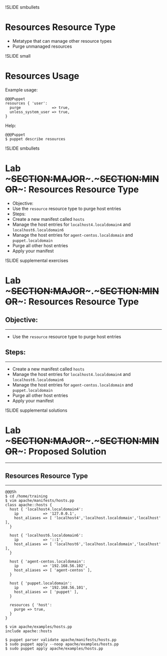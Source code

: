!SLIDE smbullets
# Resources Resource Type 

* Metatype that can manage other resource types
* Purge unmanaged resources


!SLIDE small
# Resources Usage

Example usage:

    @@@Puppet
    resources { 'user':
      purge              => true,
      unless_system_user => true,
    }

Help:

    @@@Puppet
    $ puppet describe resources


!SLIDE smbullets
# Lab ~~~SECTION:MAJOR~~~.~~~SECTION:MINOR~~~: Resources Resource Type

* Objective:
 * Use the `resource` resource type to purge host entries
* Steps:
 * Create a new manifest called `hosts`
 * Manage the host entries for `localhost4.localdomain4` and `localhost6.localdomain6`
 * Manage the host entries for `agent-centos.localdomain` and `puppet.localdomain`
 * Purge all other host entries
 * Apply your manifest


!SLIDE supplemental exercises
# Lab ~~~SECTION:MAJOR~~~.~~~SECTION:MINOR~~~: Resources Resource Type

## Objective:

****

* Use the `resource` resource type to purge host entries

## Steps:

****

* Create a new manifest called `hosts`
* Manage the host entries for `localhost4.localdomain4` and `localhost6.localdomain6`
* Manage the host entries for `agent-centos.localdomain` and `puppet.localdomain`
* Purge all other host entries
* Apply your manifest


!SLIDE supplemental solutions
# Lab ~~~SECTION:MAJOR~~~.~~~SECTION:MINOR~~~: Proposed Solution

****

## Resources Resource Type

****

    @@@Sh
    $ cd /home/training
    $ vim apache/manifests/hosts.pp
    class apache::hosts {
      host { 'localhost4.localdomain4':
        ip           => '127.0.0.1',
        host_aliases => [ 'localhost4','localhost.localdomain','localhost' ],
      }
    
      host { 'localhost6.localdomain6':
        ip           => '::1',
        host_aliases => [ 'localhost6','localhost.localdomain','localhost' ],
      }
    
      host { 'agent-centos.localdomain':
        ip           => '192.168.56.102',
        host_aliases => [ 'agent-centos' ],
      }
    
      host { 'puppet.localdomain':
        ip           => '192.168.56.101',
        host_aliases => [ 'puppet' ],
      }
    
      resources { 'host':
        purge => true,
      }
    }

    $ vim apache/examples/hosts.pp
    include apache::hosts

    $ puppet parser validate apache/manifests/hosts.pp
    $ sudo puppet apply --noop apache/examples/hosts.pp
    $ sudo puppet apply apache/examples/hosts.pp

